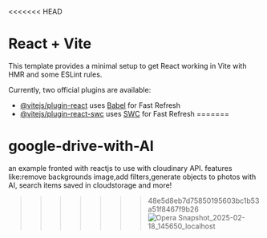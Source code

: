 <<<<<<< HEAD
# React + Vite

This template provides a minimal setup to get React working in Vite with HMR and some ESLint rules.

Currently, two official plugins are available:

- [@vitejs/plugin-react](https://github.com/vitejs/vite-plugin-react/blob/main/packages/plugin-react/README.md) uses [Babel](https://babeljs.io/) for Fast Refresh
- [@vitejs/plugin-react-swc](https://github.com/vitejs/vite-plugin-react-swc) uses [SWC](https://swc.rs/) for Fast Refresh
=======
# google-drive-with-AI
an example fronted with reactjs to use with cloudinary API. features like:remove backgrounds image,add filters,generate objects to photos with AI, search items saved in cloudstorage and more!
>>>>>>> 48e5d8eb7d75850195603bc1b53a51f8467f9b26
![Opera Snapshot_2025-02-18_145650_localhost](https://github.com/user-attachments/assets/2f50daee-b32a-4eaf-ad8d-b3be04a49b05)
